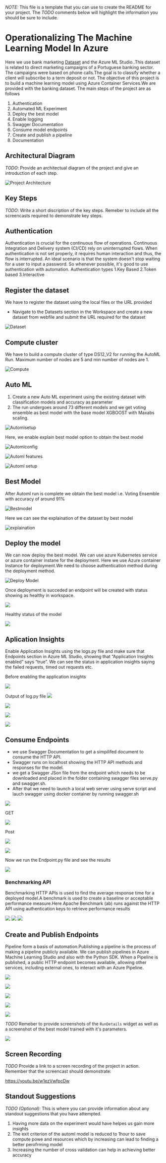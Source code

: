 *NOTE:* This file is a template that you can use to create the README for your project. The *TODO* comments below will highlight the information you should be sure to include.


# Operationalizing The Machine Learning Model In Azure

Here we use bank marketing [Dataset](https://automlsamplenotebookdata.blob.core.windows.net/automl-sample-notebook-data/bankmarketing_train.csv) and the Azure ML Studio..This dataset is related to direct marketing campaigns of a Portuguese banking sector. The campaigns were based on phone calls.The goal is to classify whether a client will subscribe to a term deposit or not.
The objective of this project is to build a machine learning model using Azure Container Services.We are provided with the banking dataset. The main steps of the project are as follows

1) Authentication
2) Automated ML Experiment
3) Deploy the best model
4) Enable logging
5) Swagger Documentation
6) Consume model endpoints
7) Create and publish a pipeline
9) Documentation

## Architectural Diagram
*TODO*: Provide an architectual diagram of the project and give an introduction of each step.

![Project Architecture](https://github.com/Aishwaryasasanapuri/Machine-Learning-Engineer-with-Microsoft-Azure-Nanodegree-Program/blob/main/Operationalizing%20Machine%20Learning/Screenshots//Architecture%20overview.JPG)


## Key Steps
*TODO*: Write a short discription of the key steps. Remeber to include all the screencasts required to demonstrate key steps. 

## Authentication
Authentication is crucial for the continuous flow of operations. Continuous Integration and Delivery system (CI/CD) rely on uninterrupted flows. When authentication is not set properly, it requires human interaction and thus, the flow is interrupted. An ideal scenario is that the system doesn't stop waiting for a user to input a password. So whenever possible, it's good to use authentication with automation.
Authentication types 
1.Key Based 
2.Token based 
3.Interactive

## Register the dataset

We have to register the dataset using the local files or the URL provided 
- Navigate to the Datasets section in the Workspace and create a new dataset from webfile and submit the URL required for the dataset

![Dataset](https://github.com/Aishwaryasasanapuri/Machine-Learning-Engineer-with-Microsoft-Azure-Nanodegree-Program/blob/main/Operationalizing%20Machine%20Learning/Screenshots/Dataset.JPG)

## Compute cluster
We have to build a compute cluster of type DS12_V2 for running the AutoML Run.
Maximum number of nodes are 5 and min number of nodes are 1.

![Compute](https://github.com/Aishwaryasasanapuri/Machine-Learning-Engineer-with-Microsoft-Azure-Nanodegree-Program/blob/main/Operationalizing%20Machine%20Learning/Screenshots//Compute%20cluster.JPG)

## Auto ML

1. Create a new Auto ML experiment using the existing dataset with classification models and accuracy as parameter
2. The run undergoes around 73 different models and we get voting ensemble as best model with the base model XGBOOST with Maxabs scaling.

![Automlsetup](https://github.com/Aishwaryasasanapuri/Machine-Learning-Engineer-with-Microsoft-Azure-Nanodegree-Program/blob/main/Operationalizing%20Machine%20Learning/Screenshots/Automl_setup.JPG)

Here, we enable explain best model option to obtain the best model

![Automlconfig](https://github.com/Aishwaryasasanapuri/Machine-Learning-Engineer-with-Microsoft-Azure-Nanodegree-Program/blob/main/Operationalizing%20Machine%20Learning/Screenshots/AutoML%20configuaration.JPG)

![Automl features](https://github.com/Aishwaryasasanapuri/Machine-Learning-Engineer-with-Microsoft-Azure-Nanodegree-Program/blob/main/Operationalizing%20Machine%20Learning/Screenshots/AutoML%20features.JPG)

![Automl setup](https://github.com/Aishwaryasasanapuri/Machine-Learning-Engineer-with-Microsoft-Azure-Nanodegree-Program/blob/main/Operationalizing%20Machine%20Learning/Screenshots/Automl_setup.JPG)

## Best Model
After Automl run is complete we obtain the best model i.e. Voting Ensemble with accuracy of around 91%

![Bestmodel](https://github.com/Aishwaryasasanapuri/Machine-Learning-Engineer-with-Microsoft-Azure-Nanodegree-Program/blob/main/Operationalizing%20Machine%20Learning/Screenshots/Bestmodel.JPG)

Here we can see the explaination of the dataset by best model

![explaination](https://github.com/Aishwaryasasanapuri/Machine-Learning-Engineer-with-Microsoft-Azure-Nanodegree-Program/blob/main/Operationalizing%20Machine%20Learning/Screenshots/Bestmodelexplaination.JPG)

## Deploy the model

We can now deploy the best model. We can use azure Kubernetes service or azure container instane for the deployment.
Here we use Azure container Instance for deployment.We need to choose authentication method during the deployment method. 

![Deploy Model](https://github.com/Aishwaryasasanapuri/Machine-Learning-Engineer-with-Microsoft-Azure-Nanodegree-Program/blob/main/Operationalizing%20Machine%20Learning/Screenshots/deploymodel.JPG)

Once deployment is succeded an endpoint will be created with status showing as healthy in workspace.

![](https://github.com/Aishwaryasasanapuri/Machine-Learning-Engineer-with-Microsoft-Azure-Nanodegree-Program/blob/main/Operationalizing%20Machine%20Learning/Screenshots/deploystatus.JPG)

Healthy status of the model

![](https://github.com/Aishwaryasasanapuri/Machine-Learning-Engineer-with-Microsoft-Azure-Nanodegree-Program/blob/main/Operationalizing%20Machine%20Learning/Screenshots/deployedmodel.JPG)

## Aplication Insights

Enable Application Insights using the logs.py file and make sure that Endpoints section in Azure ML Studio, showing that “Application Insights enabled” says “true”.
We can see the status in application insights saying the failed requests, timed out requests etc.

Before enabling the application insights

![](https://github.com/Aishwaryasasanapuri/Machine-Learning-Engineer-with-Microsoft-Azure-Nanodegree-Program/blob/main/Operationalizing%20Machine%20Learning/Screenshots/Application%20%3Dfalse.JPG)

Output of log.py file
![](https://github.com/Aishwaryasasanapuri/Machine-Learning-Engineer-with-Microsoft-Azure-Nanodegree-Program/blob/main/Operationalizing%20Machine%20Learning/Screenshots/logpyfile.JPG)

![](https://github.com/Aishwaryasasanapuri/Machine-Learning-Engineer-with-Microsoft-Azure-Nanodegree-Program/blob/main/Operationalizing%20Machine%20Learning/Screenshots/log2.JPG)

![](https://github.com/Aishwaryasasanapuri/Machine-Learning-Engineer-with-Microsoft-Azure-Nanodegree-Program/blob/main/Operationalizing%20Machine%20Learning/Screenshots/applicationinsights.JPG)

![](https://github.com/Aishwaryasasanapuri/Machine-Learning-Engineer-with-Microsoft-Azure-Nanodegree-Program/blob/main/Operationalizing%20Machine%20Learning/Screenshots/Insights%20view.JPG)


## Consume Endpoints

- we use Swagger Documentation to get a simpilifed document to consume the HTTP API.
- Swagger runs on localhost showing the HTTP API methods and responses for the model.
- we get a Swagger JSon file from the endpoint which needs to be downloaded and placed in the folder containing swagger files serve.py and swagger.sh.
- After that we need to launch a local web server using serve script and lauch swagger using docker container by running swagger.sh

![](https://github.com/Aishwaryasasanapuri/Machine-Learning-Engineer-with-Microsoft-Azure-Nanodegree-Program/blob/main/Operationalizing%20Machine%20Learning/Screenshots/Swagger_API.JPG)

GET 

![](https://github.com/Aishwaryasasanapuri/Machine-Learning-Engineer-with-Microsoft-Azure-Nanodegree-Program/blob/main/Operationalizing%20Machine%20Learning/Screenshots/swagger_get.JPG)

Post

![](https://github.com/Aishwaryasasanapuri/Machine-Learning-Engineer-with-Microsoft-Azure-Nanodegree-Program/blob/main/Operationalizing%20Machine%20Learning/Screenshots/Parameters.JPG)

![](https://github.com/Aishwaryasasanapuri/Machine-Learning-Engineer-with-Microsoft-Azure-Nanodegree-Program/blob/main/Operationalizing%20Machine%20Learning/Screenshots/Swagger_responses.JPG)

Now we run the Endpoint.py file and see the results 

![](https://github.com/Aishwaryasasanapuri/Machine-Learning-Engineer-with-Microsoft-Azure-Nanodegree-Program/blob/main/Operationalizing%20Machine%20Learning/Screenshots/endpoint.JPG)

### Benchmarking API

Benchmarking HTTP APIs is used to find the average response time for a deployed model.A benchmark is used to create a baseline or acceptable performance measure.Here Apache Benchmark (ab) runs against the HTTP API using authentication keys to retrieve performance results

![](https://github.com/Aishwaryasasanapuri/Machine-Learning-Engineer-with-Microsoft-Azure-Nanodegree-Program/blob/main/Operationalizing%20Machine%20Learning/Screenshots/benchmark_1.JPG)
![](https://github.com/Aishwaryasasanapuri/Machine-Learning-Engineer-with-Microsoft-Azure-Nanodegree-Program/blob/main/Operationalizing%20Machine%20Learning/Screenshots/benchmark_2.JPG)
![](https://github.com/Aishwaryasasanapuri/Machine-Learning-Engineer-with-Microsoft-Azure-Nanodegree-Program/blob/main/Operationalizing%20Machine%20Learning/Screenshots/benchmark_3.JPG)

## Create and Publish Endpoints

Pipeline form a basis of automation.Publishing a pipeline is the process of making a pipeline publicly available.
We can publish pipelines in Azure Machine Learning Studio and also with the Python SDK.
When a Pipeline is published, a public HTTP endpoint becomes available, allowing other services, including external ones, to interact with an Azure Pipeline.

![](https://github.com/Aishwaryasasanapuri/Machine-Learning-Engineer-with-Microsoft-Azure-Nanodegree-Program/blob/main/Operationalizing%20Machine%20Learning/ScreenshotsPipeline_endpoints.JPG)

![](https://github.com/Aishwaryasasanapuri/Machine-Learning-Engineer-with-Microsoft-Azure-Nanodegree-Program/blob/main/Operationalizing%20Machine%20Learning/Screenshots/Pipelinerunsummary.JPG)

![](https://github.com/Aishwaryasasanapuri/Machine-Learning-Engineer-with-Microsoft-Azure-Nanodegree-Program/blob/main/Operationalizing%20Machine%20Learning/Screenshots/Pipeline_endpoint_status.JPG)

![](https://github.com/Aishwaryasasanapuri/Machine-Learning-Engineer-with-Microsoft-Azure-Nanodegree-Program/blob/main/Operationalizing%20Machine%20Learning/Screenshots/rest%20endpoint.JPG)

![](https://github.com/Aishwaryasasanapuri/Machine-Learning-Engineer-with-Microsoft-Azure-Nanodegree-Program/blob/main/Operationalizing%20Machine%20Learning/Screenshots/published_pipeline.JPG)


*TODO* Remeber to provide screenshots of the `RunDetails` widget as well as a screenshot of the best model trained with it's parameters.

![](https://github.com/Aishwaryasasanapuri/sample/blob/main/Operationalizing%20Machine%20Learning/rundetails.JPG)

## Screen Recording
*TODO* Provide a link to a screen recording of the project in action. Remember that the screencast should demonstrate:

https://youtu.be/w1ezVwfpcDw

## Standout Suggestions
*TODO (Optional):* This is where you can provide information about any standout suggestions that you have attempted.
1. Having more data on the experiment would have helpes us gain more insights
2. The exit criterion of the automl model is reduced to 1hour to save compute powe and resources which by increasing can lead to finding a better perofrming model
3. Increasing the number of cross validation can help in achieving better accuracy
